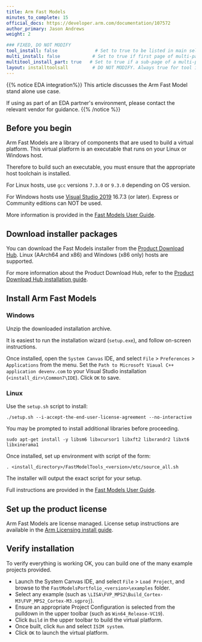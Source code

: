 ```yaml
---
title: Arm Fast Models
minutes_to_complete: 15
official_docs: https://developer.arm.com/documentation/107572
author_primary: Jason Andrews
weight: 2

### FIXED, DO NOT MODIFY
tool_install: false              # Set to true to be listed in main selection page, else false
multi_install: false            # Set to true if first page of multi-page article, else false
multitool_install_part: true   # Set to true if a sub-page of a multi-page article, else false
layout: installtoolsall         # DO NOT MODIFY. Always true for tool install articles
---
```

{{% notice  EDA integration%}}
This article discusses the Arm Fast Model stand alone use case.

If using as part of an EDA partner's environment, please contact the relevant vendor for guidance.
{{% /notice %}}

## Before you begin

Arm Fast Models are a library of components that are used to build a virtual platform. This virtual platform is an executable that runs on your Linux or Windows host.

Therefore to build such an executable, you must ensure that the appropriate host toolchain is installed.

For Linux hosts, use `gcc` versions `7.3.0` or `9.3.0` depending on OS version.

For Windows hosts use [Visual Studio 2019](https://visualstudio.microsoft.com/vs/older-downloads/) 16.7.3 (or later). Express or Community editions can NOT be used.

More information is provided in the [Fast Models User Guide](https://developer.arm.com/documentation/100965/latest/Installing-Fast-Models/Requirements-for-Fast-Models).

## Download installer packages

You can download the Fast Models installer from the [Product Download Hub](https://developer.arm.com/downloads/view/FM000A). Linux (AArch64 and x86) and Windows (x86 only) hosts are supported.

For more information about the Product Download Hub, refer to the [Product Download Hub installation guide](/install-guides/pdh).

## Install Arm Fast Models

### Windows

Unzip the downloaded installation archive.

It is easiest to run the installation wizard (`setup.exe`), and follow on-screen instructions.

Once installed, open the `System Canvas` IDE, and select `File` > `Preferences` > `Applications` from the menu. Set the `Path to Microsoft Viaual C++ application devenv.com` to your Visual Studio installation (`<install_dir>\Common7\IDE`). Click `OK` to save.

### Linux

Use the `setup.sh` script to install:
```command
./setup.sh --i-accept-the-end-user-license-agreement --no-interactive
```
You may be prompted to install additional libraries before proceeding.
```command
sudo apt-get install -y libsm6 libxcursor1 libxft2 libxrandr2 libxt6 libxinerama1
```
Once installed, set up environment with script of the form:
```command
. <install_directory>/FastModelTools_<version>/etc/source_all.sh
```
The installer will output the exact script for your setup.

Full instructions are provided in the [Fast Models User Guide](https://developer.arm.com/documentation/100965/latest/Installing-Fast-Models/Installation).

## Set up the product license

Arm Fast Models are license managed. License setup instructions are available in the [Arm Licensing install guide](/install-guides/license).

## Verify installation

To verify everything is working OK, you can build one of the many example projects provided.
 - Launch the System Canvas IDE, and select `File` > `Load Project`, and browse to the `FastModelsPortfolio_<version>\examples` folder.
 - Select any example (such as `\LISA\FVP_MPS2\Build_Cortex-M3\FVP_MPS2_Cortex-M3.sgproj`).
 - Ensure an appropriate Project Configuration is selected from the pulldown in the upper toolbar (such as `Win64_Release-VC19`).
 - Click `Build` in the upper toolbar to build the virtual platform.
 - Once built, click `Run` and select `ISIM system`.
 - Click `OK` to launch the virtual platform.
